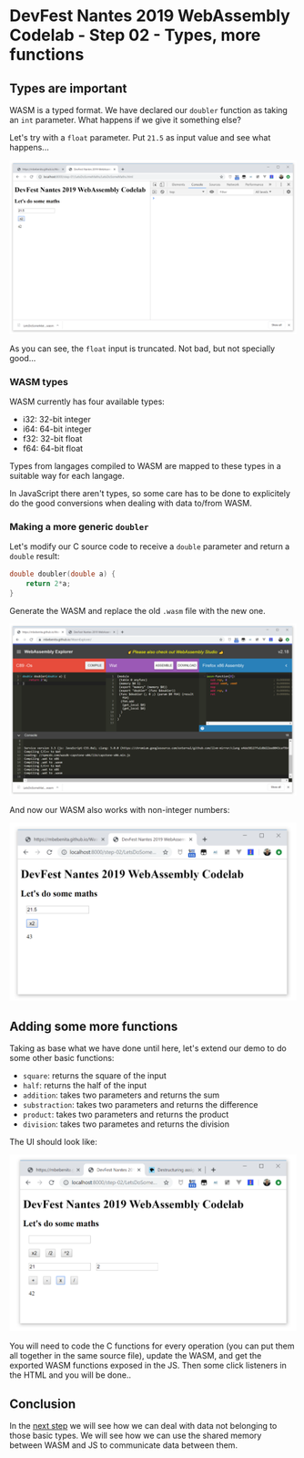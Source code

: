 #  DevFest Nantes 2019 WebAssembly Codelab - Step 02 - Types, more functions

## Types are important

WASM is a typed format. We have declared our `doubler` function as taking an `int` parameter. What happens if we give it something else?

Let's try with a `float` parameter. Put `21.5` as input value and see what happens...


![Types are important - Float parameter](./img/LetsDoSomeMaths-02.png)

As you can see, the `float` input is truncated. Not bad, but not specially good...

### WASM types

WASM currently has four available types:

- i32: 32-bit integer
- i64: 64-bit integer
- f32: 32-bit float
- f64: 64-bit float

Types from langages compiled to WASM are mapped to these types in a suitable way for each langage. 

In JavaScript there aren't types, so some care has to be done to explicitely do the good conversions when dealing with data to/from WASM.

### Making a more generic `doubler`

Let's modify our C source code to receive a `double` parameter and return a `double` result:

```c
double doubler(double a) {
    return 2*a;
}
```

Generate the WASM and replace the old `.wasm` file with the new one.

![Double param and return](./img/LetsDoSomeMaths-03.png)

And now our WASM also works with non-integer numbers:

![Double with non-integer numbers](./img/LetsDoSomeMaths-04.png)


## Adding some more functions

Taking as base what we have done until here, let's extend our demo to do some other basic functions:

- `square`: returns the square of the input
- `half`: returns the half of the input
- `addition`: takes two parameters and returns the sum
- `substraction`: takes two parameters and returns the difference
- `product`: takes two parameters and returns the product
- `division`: takes two parametes and returns the division

The UI should look like:

![Some more functions](./img/LetsDoSomeMaths-05.png)

You will need to code the C functions for every operation (you can put them all together in the same source file), update the WASM, and get the exported WASM functions exposed in the JS. Then some click listeners in the HTML and you will be done..

## Conclusion

In the [next step](./step-03) we will see how we can deal with data not belonging to those basic types. We will see how we can use the shared memory between WASM and JS to communicate data between them.